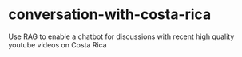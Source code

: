 # conversation-with-costa-rica
Use RAG to enable a chatbot for discussions with recent high quality youtube videos on Costa Rica
